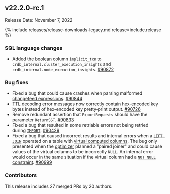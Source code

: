## v22.2.0-rc.1

Release Date: November 7, 2022

{% include releases/release-downloads-legacy.md release=include.release %}

<h3 id="v22-2-0-rc-1-sql-language-changes">SQL language changes</h3>

- Added the [boolean](https://www.cockroachlabs.com/docs/v22.2/bool) column `implicit_txn` to `crdb_internal.cluster_execution_insights` and `crdb_internal.node_execution_insights`. [#90872][#90872]

<h3 id="v22-2-0-rc-1-bug-fixes">Bug fixes</h3>

- Fixed a bug that could cause crashes when parsing malformed [changefeed expressions](https://www.cockroachlabs.com/docs/v22.2/cdc-transformations). [#90844][#90844]
- [TTL](https://www.cockroachlabs.com/docs/v22.2/row-level-ttl) decoding error messages now correctly contain hex-encoded key bytes instead of hex-encoded key pretty-print output. [#90726][#90726]
- Remove redundant assertion that `ExportRequests` should have the parameter `ReturnSST`. [#90833][#90833]
- Fixed a bug that resulted in some retriable errors not being retried during [`IMPORT`](https://www.cockroachlabs.com/docs/v22.2/import). [#90429][#90429]
- Fixed a bug that caused incorrect results and internal errors when a [`LEFT JOIN`](https://www.cockroachlabs.com/docs/v22.2/joins) operated on a table with [virtual computed columns](https://www.cockroachlabs.com/docs/v22.2/computed-columns). The bug only presented when the [optimizer](https://www.cockroachlabs.com/docs/v22.2/cost-based-optimizer) planned a "paired joiner" and could cause values of the virtual columns to be incorrectly `NULL`. An internal error would occur in the same situation if the virtual column had a [`NOT NULL` constraint](https://www.cockroachlabs.com/docs/v22.2/not-null). [#90999][#90999]

<h3 id="v22-2-0-rc-1-contributors">Contributors</h3>

This release includes 27 merged PRs by 20 authors.

[#90429]: https://github.com/cockroachdb/cockroach/pull/90429
[#90726]: https://github.com/cockroachdb/cockroach/pull/90726
[#90833]: https://github.com/cockroachdb/cockroach/pull/90833
[#90844]: https://github.com/cockroachdb/cockroach/pull/90844
[#90872]: https://github.com/cockroachdb/cockroach/pull/90872
[#90999]: https://github.com/cockroachdb/cockroach/pull/90999